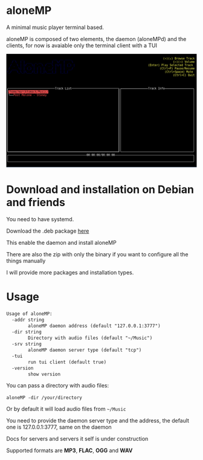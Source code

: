 # aloneMP

A minimal music player terminal based.

aloneMP is composed of two elements, the daemon (aloneMPd) and the clients, for now is avaiable only the terminal client with a TUI

<img src="demo.gif" alt="demo">

# Download and installation on Debian and friends

You need to have systemd.

Download the .deb package <a href="https://github.com/marcktomack/aloneMP/releases">here</a>

This enable the daemon and install aloneMP

There are also the zip with only the binary if you want to configure all the things manually

I will provide more packages and installation types.

# Usage

```
Usage of aloneMP:
  -addr string
        aloneMP daemon address (default "127.0.0.1:3777")
  -dir string
        Directory with audio files (default "~/Music")
  -srv string
        aloneMP daemon server type (default "tcp")
  -tui
        run tui client (default true)
  -version
        show version

```

You can pass a directory with audio files:

`aloneMP -dir /your/directory`

Or by default it will load audio files from `~/Music`

You need to provide the daemon server type and the address, the default one is 127.0.0.1:3777, same on the daemon

Docs for servers and servers it self is under construction

Supported formats are <b>MP3</b>, <b>FLAC</b>, <b>OGG</b> and <b>WAV</b>


